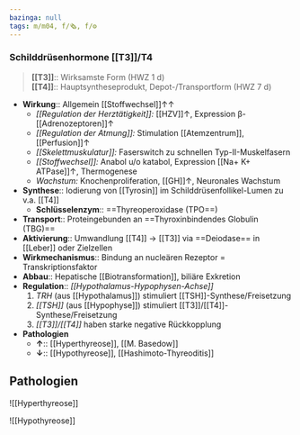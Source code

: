 ```yaml
---
bazinga: null
tags: m/m04, f/🗞️, f/⚙️
---
```

### Schilddrüsenhormone [[T3]]/T4 
> **[[T3]]**:: Wirksamste Form (HWZ 1 d)<br>
> **[[T4]]**:: Hauptsyntheseprodukt, Depot-/Transportform (HWZ 7 d)
- **Wirkung**:: Allgemein [[Stoffwechsel]]↑↑
	- *[[Regulation der Herztätigkeit]]:* [[HZV]]↑, Expression β-[[Adrenozeptoren]]↑ 
	- *[[Regulation der Atmung]]:* Stimulation [[Atemzentrum]], [[Perfusion]]↑
	- *[[Skelettmuskulatur]]:* Faserswitch zu schnellen Typ-II-Muskelfasern
	- *[[Stoffwechsel]]:* Anabol u/o katabol, Expression [[Na+ K+ ATPase]]↑, Thermogenese
	- *Wachstum:* Knochenproliferation, [[GH]]↑, Neuronales Wachstum
- **Synthese**::  Iodierung von [[Tyrosin]] im Schilddrüsenfollikel-Lumen zu v.a. [[T4]]
	- **Schlüsselenzym**:: ==Thyreoperoxidase (TPO==)
- **Transport**:: Proteingebunden an ==Thyroxinbindendes Globulin (TBG)==
- **Aktivierung**:: Umwandlung [[T4]] → [[T3]] via ==Deiodase== in [[Leber]] oder Zielzellen
- **Wirkmechanismus**:: Bindung an nucleären Rezeptor = Transkriptionsfaktor
- **Abbau**:: Hepatische [[Biotransformation]], biliäre Exkretion
- **Regulation**::  *[[Hypothalamus-Hypophysen-Achse]]*
	1. *TRH* (aus [[Hypothalamus]]) stimuliert [[TSH]]-Synthese/Freisetzung
	2. *[[TSH]]* (aus [[Hypophyse]]) stimuliert [[T3]]/[[T4]]-Synthese/Freisetzung
	3. *[[T3]]/[[T4]]* haben starke negative Rückkopplung
- **Pathologien**
	- **↑**:: [[Hyperthyreose]], [[M. Basedow]]
	- **↓**:: [[Hypothyreose]], [[Hashimoto-Thyreoditis]]
## Pathologien
![[Hyperthyreose]]

![[Hypothyreose]]

